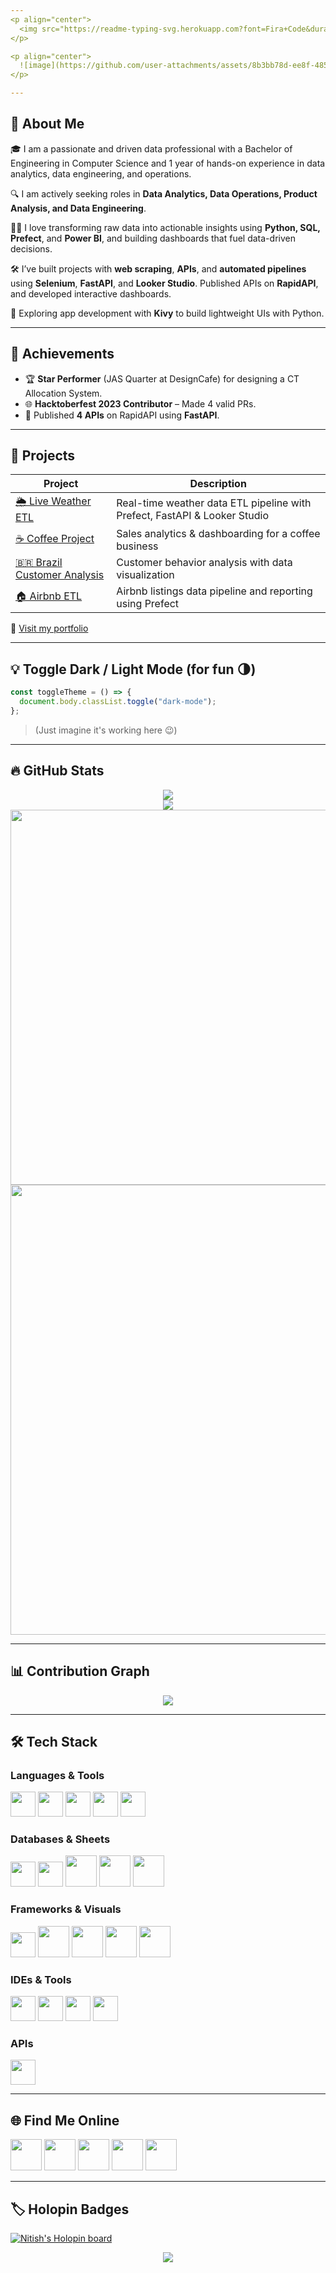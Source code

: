 ```yaml
---
<p align="center">
  <img src="https://readme-typing-svg.herokuapp.com?font=Fira+Code&duration=3000&pause=1000&color=F75C7E&width=435&lines=Hey!+I'm+Nitish+%F0%9F%91%8B;Welcome+to+my+GitHub+Profile!;Data+Analytics+%7C+Engineering+%7C+Visualization"/>
</p>

<p align="center">
  ![image](https://github.com/user-attachments/assets/8b3bb78d-ee8f-4856-96ba-c93201aa3a57)
</p>

---
```


## 🚀 About Me

🎓 I am a passionate and driven data professional with a Bachelor of Engineering in Computer Science and 1 year of hands-on experience in data analytics, data engineering, and operations.

🔍 I am actively seeking roles in **Data Analytics, Data Operations, Product Analysis, and Data Engineering**.

👨‍💻 I love transforming raw data into actionable insights using **Python, SQL, Prefect**, and **Power BI**, and building dashboards that fuel data-driven decisions.

🛠️ I’ve built projects with **web scraping**, **APIs**, and **automated pipelines** using **Selenium**, **FastAPI**, and **Looker Studio**. Published APIs on **RapidAPI**, and developed interactive dashboards.

📱 Exploring app development with **Kivy** to build lightweight UIs with Python.


---

## 🏅 Achievements

- 🏆 **Star Performer** (JAS Quarter at DesignCafe) for designing a CT Allocation System.
- 🌐 **Hacktoberfest 2023 Contributor** – Made 4 valid PRs.
- 🚀 Published **4 APIs** on RapidAPI using **FastAPI**.


---

## 📂 Projects

| Project | Description |
|--------|-------------|
| [🌦️ Live Weather ETL](https://github.com/Nitish36/Live-WeatherData-ETL) | Real-time weather data ETL pipeline with Prefect, FastAPI & Looker Studio |
| [☕ Coffee Project](https://github.com/Nitish36/Coffee-Project) | Sales analytics & dashboarding for a coffee business |
| [🇧🇷 Brazil Customer Analysis](https://github.com/Nitish36/Brazil-Customer-Analysis) | Customer behavior analysis with data visualization |
| [🏠 Airbnb ETL](https://github.com/Nitish36/airbnb-etl) | Airbnb listings data pipeline and reporting using Prefect |

🔗 [Visit my portfolio](https://nitish36.github.io/Nitish-Data-Analyst-Portfolio/)

---

## 💡 Toggle Dark / Light Mode (for fun 🌗)

```javascript
const toggleTheme = () => {
  document.body.classList.toggle("dark-mode");
};
```
> (Just imagine it's working here 😉)

---

## 🔥 GitHub Stats

<p align="center">
  <img src="http://github-readme-streak-stats.herokuapp.com?user=Nitish36&theme=neon-dark&hide_border=true" />
  <br/>
  <img src="https://github-readme-stats.vercel.app/api?username=Nitish36&show_icons=true&theme=dracula&hide_border=true" />
  <br/>
  <img width="600" src="https://stats.dooboo.io/api/github-stats-advanced?login=Nitish36" />
  <br/>
  <img width="720" src="https://stats.dooboo.io/api/github-trophies?login=Nitish36"/>
</p>

---

## 📊 Contribution Graph

<p align="center">
  <img src="https://github-readme-activity-graph.vercel.app/graph?username=Nitish36&theme=tokyo-night&area=true"/>
</p>

---

## 🛠️ Tech Stack

### Languages & Tools
<p>
  <img height="40" src="https://ziadoua.github.io/m3-Markdown-Badges/badges/Python/python1.svg"/>
  <img height="40" src="https://ziadoua.github.io/m3-Markdown-Badges/badges/MySQL/mysql1.svg"/>
  <img height="40" src="https://ziadoua.github.io/m3-Markdown-Badges/badges/Java/java3.svg"/>
  <img height="40" src="https://ziadoua.github.io/m3-Markdown-Badges/badges/HTML/html2.svg"/>
  <img height="40" src="https://ziadoua.github.io/m3-Markdown-Badges/badges/CSS/css2.svg"/>
</p>

### Databases & Sheets
<p>
  <img height="40" src="https://ziadoua.github.io/m3-Markdown-Badges/badges/SQLite/sqlite1.svg"/>
  <img height="40" src="https://ziadoua.github.io/m3-Markdown-Badges/badges/MongoDB/mongodb2.svg"/>
  <img height="50" src="https://github.com/user-attachments/assets/62601dcc-7d5d-4655-9442-c7be9f275d64"/>
  <img height="50" src="https://github.com/user-attachments/assets/0409423b-f861-47e3-aaab-15de8b43b76c"/>
  <img height="50" src="https://github.com/user-attachments/assets/d917d3a7-05dd-40a3-89c4-9903cbc9d9a1"/>
</p>

### Frameworks & Visuals
<p>
  <img height="40" src="https://ziadoua.github.io/m3-Markdown-Badges/badges/Flask/flask2.svg"/>
  <img height="50" src="https://img.icons8.com/color/1x/numpy.png"/>
  <img height="50" src="https://img.icons8.com/color/1x/pandas.png"/>
  <img height="50" src="https://github.com/user-attachments/assets/ec0cd8e6-46db-4ea3-9bf9-584aceef14f2"/>
  <img height="50" src="https://github.com/user-attachments/assets/0eaa94f0-f87e-44db-acc9-6c3277d9875c"/>
</p>

### IDEs & Tools
<p>
  <img height="40" src="https://img.icons8.com/fluency/1x/canva.png"/>
  <img height="40" src="https://img.icons8.com/nolan/1x/sublime-text-new-logo.png"/>
  <img height="40" src="https://ziadoua.github.io/m3-Markdown-Badges/badges/VisualStudioCode/visualstudiocode1.svg"/>
  <img height="40" src="https://ziadoua.github.io/m3-Markdown-Badges/badges/PyCharm/pycharm2.svg"/>
</p>

### APIs
<p>
  <img height="40" src="https://ziadoua.github.io/m3-Markdown-Badges/badges/FastAPI/fastapi1.svg"/>
</p>

---

## 🌐 Find Me Online

<p>
  <a href="https://www.linkedin.com/in/nitish-k-5431641b2/"><img height="50" src="https://cdn3.iconfinder.com/data/icons/2018-social-media-logotypes/1000/2018_social_media_popular_app_logo_linkedin-64.png"/></a>
  <a href="https://www.kaggle.com/freeman007"><img height="50" src="https://cdn4.iconfinder.com/data/icons/logos-and-brands/512/189_Kaggle_logo_logos-64.png"/></a>
  <a href="https://wa.me/+917975722193"><img height="50" src="https://cdn3.iconfinder.com/data/icons/2018-social-media-logotypes/1000/2018_social_media_popular_app_logo-whatsapp-64.png"/></a>
  <a href="https://stackoverflow.com/users/19821239/nitish-k"><img height="50" src="https://img.icons8.com/external-tal-revivo-shadow-tal-revivo/1x/external-stack-overflow-is-a-question-and-answer-site-for-professional-logo-shadow-tal-revivo.png"/></a>
  <a href="https://discord.com/channels/@me"><img height="50" src="https://cdn0.iconfinder.com/data/icons/social-media-2475/128/discord_message_interaction_logo_communication-64.png"/></a>
</p>

---

## 🏷️ Holopin Badges

<a href="https://holopin.io/@nitish36"><img src="https://holopin.me/nitish36" alt="Nitish's Holopin board"></a>

<p align="center">
  <img src="https://profile-counter.glitch.me/Nitish36/count.svg" />
</p>
